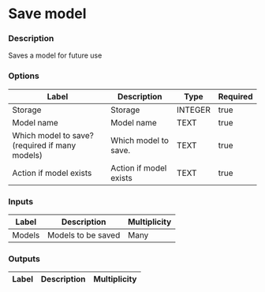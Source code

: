 # Save model
###  Description
Saves a model for future use
###  Options
| Label | Description | Type | Required |
|---|---|---|---|
| Storage | Storage | INTEGER | true |
| Model name | Model name | TEXT | true |
| Which model to save? (required if many models) | Which model to save. | TEXT | true |
| Action if model exists | Action if model exists | TEXT | true |
###  Inputs
| Label | Description | Multiplicity |
|---|---|---|
| Models | Models to be saved | Many |
###  Outputs
| Label | Description | Multiplicity |
|---|---|---|
